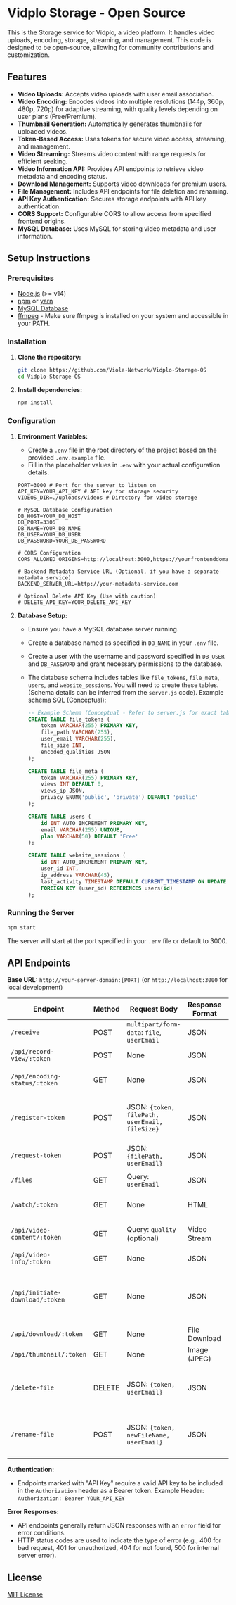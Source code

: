 # Vidplo Storage - Open Source

This is the Storage service for Vidplo, a video platform. It handles video uploads, encoding, storage, streaming, and management. This code is designed to be open-source, allowing for community contributions and customization.

## Features

- **Video Uploads:** Accepts video uploads with user email association.
- **Video Encoding:** Encodes videos into multiple resolutions (144p, 360p, 480p, 720p) for adaptive streaming, with quality levels depending on user plans (Free/Premium).
- **Thumbnail Generation:** Automatically generates thumbnails for uploaded videos.
- **Token-Based Access:** Uses tokens for secure video access, streaming, and management.
- **Video Streaming:** Streams video content with range requests for efficient seeking.
- **Video Information API:** Provides API endpoints to retrieve video metadata and encoding status.
- **Download Management:** Supports video downloads for premium users.
- **File Management:** Includes API endpoints for file deletion and renaming.
- **API Key Authentication:** Secures storage endpoints with API key authentication.
- **CORS Support:** Configurable CORS to allow access from specified frontend origins.
- **MySQL Database:** Uses MySQL for storing video metadata and user information.

## Setup Instructions

### Prerequisites

- [Node.js](https://nodejs.org/) (>= v14)
- [npm](https://www.npmjs.com/) or [yarn](https://yarnpkg.com/)
- [MySQL Database](https://www.mysql.com/)
- [ffmpeg](https://ffmpeg.org/) - Make sure ffmpeg is installed on your system and accessible in your PATH.

### Installation

1. **Clone the repository:**
   ```bash
   git clone https://github.com/Viola-Network/Vidplo-Storage-OS
   cd Vidplo-Storage-OS
   ```

2. **Install dependencies:**
   ```bash
   npm install
   ```

### Configuration

1. **Environment Variables:**
   - Create a `.env` file in the root directory of the project based on the provided `.env.example` file.
   - Fill in the placeholder values in `.env` with your actual configuration details.

   ```
   PORT=3000 # Port for the server to listen on
   API_KEY=YOUR_API_KEY # API key for storage security
   VIDEOS_DIR=./uploads/videos # Directory for video storage

   # MySQL Database Configuration
   DB_HOST=YOUR_DB_HOST
   DB_PORT=3306
   DB_NAME=YOUR_DB_NAME
   DB_USER=YOUR_DB_USER
   DB_PASSWORD=YOUR_DB_PASSWORD

   # CORS Configuration
   CORS_ALLOWED_ORIGINS=http://localhost:3000,https://yourfrontenddomain.com

   # Backend Metadata Service URL (Optional, if you have a separate metadata service)
   BACKEND_SERVER_URL=http://your-metadata-service.com

   # Optional Delete API Key (Use with caution)
   # DELETE_API_KEY=YOUR_DELETE_API_KEY
   ```

2. **Database Setup:**
   - Ensure you have a MySQL database server running.
   - Create a database named as specified in `DB_NAME` in your `.env` file.
   - Create a user with the username and password specified in `DB_USER` and `DB_PASSWORD` and grant necessary permissions to the database.
   - The database schema includes tables like `file_tokens`, `file_meta`, `users`, and `website_sessions`. You will need to create these tables. (Schema details can be inferred from the `server.js` code). Example schema SQL (Conceptual):

     ```sql
     -- Example Schema (Conceptual - Refer to server.js for exact table structures)
     CREATE TABLE file_tokens (
         token VARCHAR(255) PRIMARY KEY,
         file_path VARCHAR(255),
         user_email VARCHAR(255),
         file_size INT,
         encoded_qualities JSON
     );

     CREATE TABLE file_meta (
         token VARCHAR(255) PRIMARY KEY,
         views INT DEFAULT 0,
         views_ip JSON,
         privacy ENUM('public', 'private') DEFAULT 'public'
     );

     CREATE TABLE users (
         id INT AUTO_INCREMENT PRIMARY KEY,
         email VARCHAR(255) UNIQUE,
         plan VARCHAR(50) DEFAULT 'Free'
     );

     CREATE TABLE website_sessions (
         id INT AUTO_INCREMENT PRIMARY KEY,
         user_id INT,
         ip_address VARCHAR(45),
         last_activity TIMESTAMP DEFAULT CURRENT_TIMESTAMP ON UPDATE CURRENT_TIMESTAMP,
         FOREIGN KEY (user_id) REFERENCES users(id)
     );
     ```

### Running the Server

```bash
npm start
```

The server will start at the port specified in your `.env` file or default to 3000.

## API Endpoints

**Base URL:** `http://your-server-domain:[PORT]` (or `http://localhost:3000` for local development)

| Endpoint                        | Method | Request Body                                  | Response Format | Authentication | Description                                    |
|---------------------------------|--------|-----------------------------------------------|-----------------|----------------|------------------------------------------------|
| `/receive`                      | POST   | `multipart/form-data`: `file`, `userEmail`   | JSON            | API Key        | Upload a video file.                             |
| `/api/record-view/:token`       | POST   | None                                          | JSON            | Public         | Record a video view.                             |
| `/api/encoding-status/:token`    | GET    | None                                          | JSON            | Public         | Get video encoding status.                       |
| `/register-token`              | POST   | JSON: `{token, filePath, userEmail, fileSize}` | JSON            | API Key        | Register a pre-existing video token.             |
| `/request-token`               | POST   | JSON: `{filePath, userEmail}`                 | JSON            | API Key        | Request a token for an existing file.            |
| `/files`                         | GET    | Query: `userEmail`                            | JSON            | API Key        | List files for a user.                           |
| `/watch/:token`                  | GET    | None                                          | HTML            | Public         | Watch video page (HTML).                         |
| `/api/video-content/:token`      | GET    | Query: `quality` (optional)                   | Video Stream    | Public/Private | Stream video content.                             |
| `/api/video-info/:token`         | GET    | None                                          | JSON            | Public         | Get video information.                           |
| `/api/initiate-download/:token` | GET    | None                                          | JSON            | Public         | Initiate video download (get download URL).      |
| `/api/download/:token`           | GET    | None                                          | File Download   | Public/Private | Download video file.                             |
| `/api/thumbnail/:token`        | GET    | None                                          | Image (JPEG)    | Public         | Get video thumbnail.                             |
| `/delete-file`                   | DELETE | JSON: `{token, userEmail}`                    | JSON            | API Key        | Delete a video file and associated resources.    |
| `/rename-file`                   | POST   | JSON: `{token, newFileName, userEmail}`       | JSON            | API Key        | Rename a video file and associated resources.    |

**Authentication:**

- Endpoints marked with "API Key" require a valid API key to be included in the `Authorization` header as a Bearer token.
  Example Header: `Authorization: Bearer YOUR_API_KEY`

**Error Responses:**

- API endpoints generally return JSON responses with an `error` field for error conditions.
- HTTP status codes are used to indicate the type of error (e.g., 400 for bad request, 401 for unauthorized, 404 for not found, 500 for internal server error).

## License

[MIT License](LICENSE)
